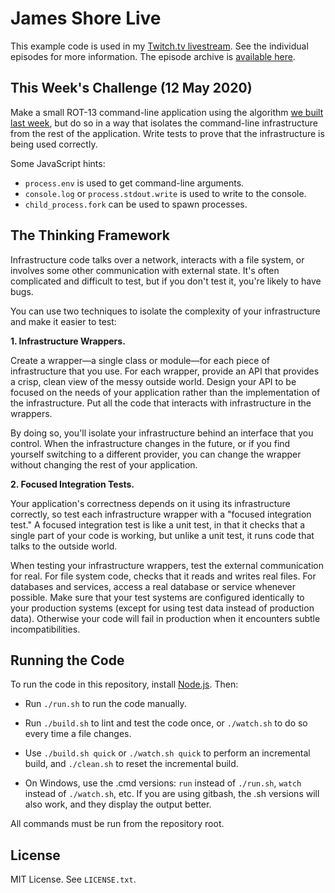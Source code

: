 James Shore Live
================

This example code is used in my [Twitch.tv livestream](https://www.twitch.tv/jamesshorelive). See the individual episodes for more information. The episode archive is [available here](https://www.jamesshore.com/Blog/Lunch-and-Learn/).


This Week's Challenge (12 May 2020)
-----------------------------------

Make a small ROT-13 command-line application using the algorithm [we built last week](https://www.jamesshore.com/Blog/Lunch-and-Learn/Incremental-TDD.html), but do so in a way that isolates the command-line infrastructure from the rest of the application. Write tests to prove that the infrastructure is being used correctly.

Some JavaScript hints:

* `process.env` is used to get command-line arguments.
* `console.log` or `process.stdout.write` is used to write to the console.
* `child_process.fork` can be used to spawn processes.


The Thinking Framework
----------------------

Infrastructure code talks over a network, interacts with a file system, or involves some other communication with external state. It's often complicated and difficult to test, but if you don't test it, you're likely to have bugs.

You can use two techniques to isolate the complexity of your infrastructure and make it easier to test:

**1. Infrastructure Wrappers.**

Create a wrapper—a single class or module—for each piece of infrastructure that you use. For each wrapper, provide an API that provides a crisp, clean view of the messy outside world. Design your API to be focused on the needs of your application rather than the implementation of the infrastructure. Put all the code that interacts with infrastructure in the wrappers.

By doing so, you'll isolate your infrastructure behind an interface that you control. When the infrastructure changes in the future, or if you find yourself switching to a different provider, you can change the wrapper without changing the rest of your application.

**2. Focused Integration Tests.**

Your application's correctness depends on it using its infrastructure correctly, so test each infrastructure wrapper with a "focused integration test." A focused integration test is like a unit test, in that it checks that a single part of your code is working, but unlike a unit test, it runs code that talks to the outside world.

When testing your infrastructure wrappers, test the external communication for real. For file system code, checks that it reads and writes real files. For databases and services, access a real database or service whenever possible. Make sure that your test systems are configured identically to your production systems (except for using test data instead of production data). Otherwise your code will fail in production when it encounters subtle incompatibilities.


Running the Code
----------------

To run the code in this repository, install [Node.js](http://nodejs.org). Then:

* Run `./run.sh` to run the code manually.

* Run `./build.sh` to lint and test the code once, or `./watch.sh` to do so every time a file changes.

* Use `./build.sh quick` or `./watch.sh quick` to perform an incremental build, and `./clean.sh` to reset the incremental build.

* On Windows, use the .cmd versions: `run` instead of `./run.sh`, `watch` instead of `./watch.sh`, etc. If you are using gitbash, the .sh versions will also work, and they display the output better.

All commands must be run from the repository root.


License
-------

MIT License. See `LICENSE.txt`.
